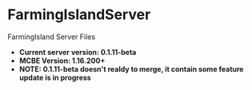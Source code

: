 # FarmingIslandServer
FarmingIsland Server Files


* **Current server version: 0.1.11-beta** 
* **MCBE Version: 1.16.200+** 
* **NOTE: 0.1.11-beta doesn't realdy to merge, it contain some feature update is in progress**

